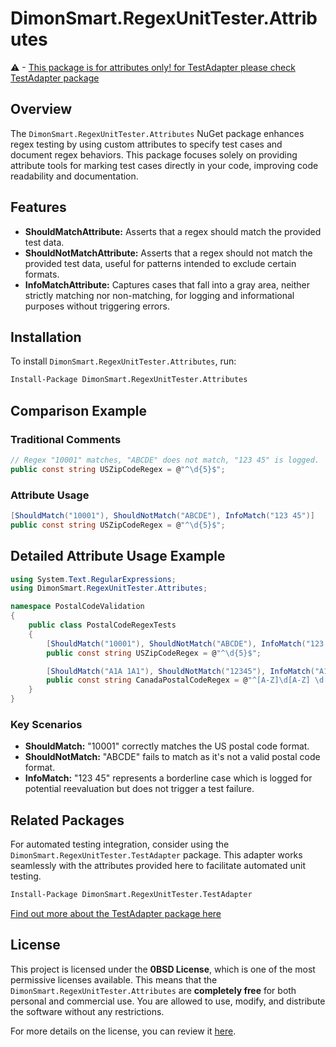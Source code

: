﻿# DimonSmart.RegexUnitTester.Attributes

⚠ - [This package is for attributes only! for TestAdapter please check TestAdapter package](https://nuget.org/packages/DimonSmart.RegexUnitTester.TestAdapter)


## Overview
The `DimonSmart.RegexUnitTester.Attributes` NuGet package enhances regex testing by using custom attributes to specify test cases and document regex behaviors. This package focuses solely on providing attribute tools for marking test cases directly in your code, improving code readability and documentation.

## Features
- **ShouldMatchAttribute:** Asserts that a regex should match the provided test data.
- **ShouldNotMatchAttribute:** Asserts that a regex should not match the provided test data, useful for patterns intended to exclude certain formats.
- **InfoMatchAttribute:** Captures cases that fall into a gray area, neither strictly matching nor non-matching, for logging and informational purposes without triggering errors.

## Installation
To install `DimonSmart.RegexUnitTester.Attributes`, run:
```bash
Install-Package DimonSmart.RegexUnitTester.Attributes
```

## Comparison Example
### Traditional Comments
```csharp
// Regex "10001" matches, "ABCDE" does not match, "123 45" is logged.
public const string USZipCodeRegex = @"^\d{5}$";
```

### Attribute Usage
```csharp
[ShouldMatch("10001"), ShouldNotMatch("ABCDE"), InfoMatch("123 45")]
public const string USZipCodeRegex = @"^\d{5}$";
```

## Detailed Attribute Usage Example
```csharp
using System.Text.RegularExpressions;
using DimonSmart.RegexUnitTester.Attributes;

namespace PostalCodeValidation
{
    public class PostalCodeRegexTests
    {
        [ShouldMatch("10001"), ShouldNotMatch("ABCDE"), InfoMatch("123 45")]
        public const string USZipCodeRegex = @"^\d{5}$";

        [ShouldMatch("A1A 1A1"), ShouldNotMatch("12345"), InfoMatch("A1A-1A1")]
        public const string CanadaPostalCodeRegex = @"^[A-Z]\d[A-Z] \d[A-Z]\d$";
    }
}
```

### Key Scenarios
- **ShouldMatch:** "10001" correctly matches the US postal code format.
- **ShouldNotMatch:** "ABCDE" fails to match as it's not a valid postal code format.
- **InfoMatch:** "123 45" represents a borderline case which is logged for potential reevaluation but does not trigger a test failure.

## Related Packages
For automated testing integration, consider using the `DimonSmart.RegexUnitTester.TestAdapter` package. This adapter works seamlessly with the attributes provided here to facilitate automated unit testing.

```bash
Install-Package DimonSmart.RegexUnitTester.TestAdapter
```
[Find out more about the TestAdapter package here](https://nuget.org/packages/DimonSmart.RegexUnitTester.TestAdapter)

## License
This project is licensed under the **0BSD License**, which is one of the most permissive licenses available. This means that the `DimonSmart.RegexUnitTester.Attributes` are **completely free** for both personal and commercial use. You are allowed to use, modify, and distribute the software without any restrictions.

For more details on the license, you can review it [here](https://opensource.org/licenses/0BSD).
